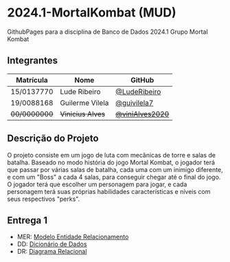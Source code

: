 # 2024.1-MortalKombat (MUD)

GithubPages para a disciplina de Banco de Dados 2024.1 Grupo Mortal Kombat

## Integrantes

| Matrícula      | Nome               | GitHub                                                 |
| -------------- | ------------------ | ------------------------------------------------------ |
| 15/0137770     | Lude Ribeiro       | [@LudeRibeiro](https://www.github.com/luderibeiro)     |
| 19/0088168     | Guilerme Vilela    | [@guivilela7](https://github.com/guivilela7)           |
| ~~00/0000000~~ | ~~Vinicius Alves~~ | ~~[@viniAlves2020](https://github.com/vinialves2020)~~ |

## Descrição do Projeto

O projeto consiste em um jogo de luta com mecânicas de torre e salas de batalha. Baseado no modo história do jogo Mortal Kombat, o jogador terá que passar por várias salas de batalha, cada uma com um inimigo diferente, e com um "Boss" a cada 4 salas, para conseguir chegar até o final do jogo. O jogador terá que escolher um personagem para jogar, e cada personagem terá suas próprias habilidades características e níveis com seus respectivos "perks".

## Entrega 1

-   MER: [Modelo Entidade Relacionamento](./Entrega1/MER_MortalKombat_v1.md)
-   DD: [Dicionário de Dados](./Entrega1/DD_MortalKombat_v1.md)
-   DR: [Diagrama Relacional](./Entrega1/DR_MortalKombat_v1)
